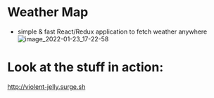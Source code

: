 # Weather Map
- simple &amp; fast React/Redux application to fetch weather anywhere
![image_2022-01-23_17-22-58](https://user-images.githubusercontent.com/25494882/150685736-9e8c5bf0-bb56-41cf-acae-8c461b526f2b.png)

# Look at the stuff in action:
http://violent-jelly.surge.sh
